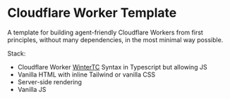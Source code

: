 # Cloudflare Worker Template

A template for building agent-friendly Cloudflare Workers from first principles, without many dependencies, in the most minimal way possible.

Stack:

- Cloudflare Worker [WinterTC](https://wintertc.org) Syntax in Typescript but allowing JS
- Vanilla HTML with inline Tailwind or vanilla CSS
- Server-side rendering
- Vanilla JS
